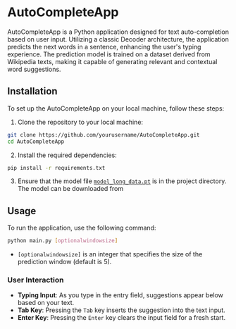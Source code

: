 # AutoCompleteApp

AutoCompleteApp is a Python application designed for text auto-completion based on user input. Utilizing a classic Decoder architecture, the application predicts the next words in a sentence, enhancing the user's typing experience. The prediction model is trained on a dataset derived from Wikipedia texts, making it capable of generating relevant and contextual word suggestions.

## Installation

To set up the AutoCompleteApp on your local machine, follow these steps:

1. Clone the repository to your local machine:
  
```bash
git clone https://github.com/yourusername/AutoCompleteApp.git
cd AutoCompleteApp
```

2. Install the required dependencies:

```bash
pip install -r requirements.txt
```

3. Ensure that the model file [`model_long_data.pt`](https://disk.yandex.ru/d/kE3At_bBlx0lHw) is in the project directory. The model can be downloaded from 

## Usage

To run the application, use the following command:

```bash
python main.py [optionalwindowsize]
```

- `[optionalwindowsize]` is an integer that specifies the size of the prediction window (default is 5). 


### User Interaction

- **Typing Input**: As you type in the entry field, suggestions appear below based on your text.
- **Tab Key**: Pressing the `Tab` key inserts the suggestion into the text input.
- **Enter Key**: Pressing the `Enter` key clears the input field for a fresh start.